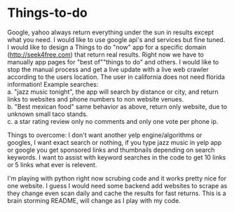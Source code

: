 # Things-to-do
Google, yahoo always return everything under the sun in results except what you need.
I would like to use google api's and services but fine tuned.
I would like  to design a Things to do "now" app for a specific domain (http://seek4free.com) that return real results.
Right now we have to manually app pages for "best of""things to do" and others. I would like to stop the manual process and get a live update with a live web crawler according to the users location. The user in california does not need florida information!
Example searches:<br>
a. "jazz music tonight", the app will search by distance or city, and return links to websites and phone numbers to non website venues.<br>
b. "Best mexican food" same behavior as above, return only website, due to unknown small taco stands.<br>
c. a star rating review only no comments and only one vote per phone ip.<br>

Things to overcome:
I don't want another yelp engine/algorithms or googles, I want exact search or nothing, if you type jazz music in yelp app or google you get sponsored links and thumbnails depending on search keywords. I want to assist with keyword searches in the code to get 10 links or 5 links what ever is relevent.

I'm playing with python right now scrubing code and it works pretty nice for one website. I guess I would need some backend add websites to scrape as they change even scan daily and cache the results for fast returns.
This is a brain storming README, will change as I play with my code.
